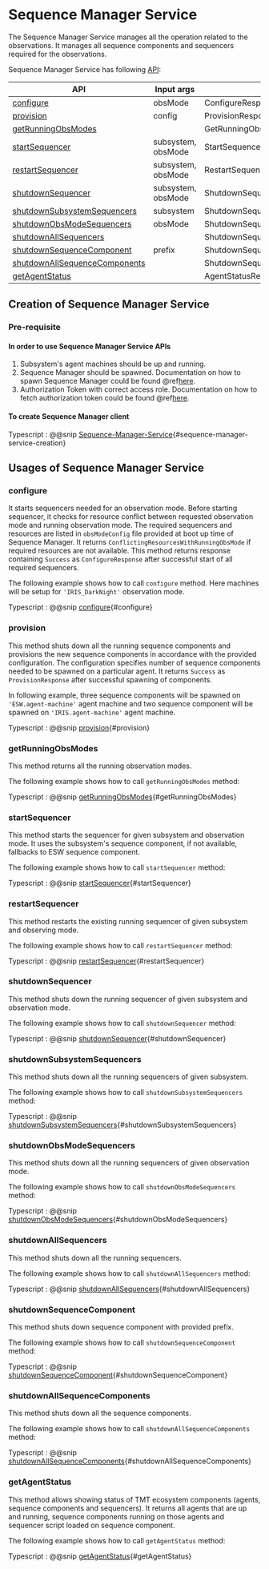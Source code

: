 # Sequence Manager Service

The Sequence Manager Service manages all the operation related to the observations.
It manages all sequence components and sequencers required for the observations.

Sequence Manager Service has following [API](#apis):

| API                                                             | Input args         | Returns                           |
| --------------------------------------------------------------- | ------------------ | --------------------------------- |
| [configure](#configure)                                         | obsMode            | ConfigureResponse                 |
| [provision](#provision)                                         | config             | ProvisionResponse                 |
| [getRunningObsModes](#getrunningobsmodes)                       |                    | GetRunningObsModesResponse        |
| [startSequencer](#startsequencer)                               | subsystem, obsMode | StartSequencerResponse            |
| [restartSequencer](#restartsequencer)                           | subsystem, obsMode | RestartSequencerResponse          |
| [shutdownSequencer](#shutdownsequencer)                         | subsystem, obsMode | ShutdownSequencersResponse        |
| [shutdownSubsystemSequencers](#shutdownsubsystemsequencers)     | subsystem          | ShutdownSequencersResponse        |
| [shutdownObsModeSequencers](#shutdownobsmodesequencers)         | obsMode            | ShutdownSequencersResponse        |
| [shutdownAllSequencers](#shutdownallsequencers)                 |                    | ShutdownSequencersResponse        |
| [shutdownSequenceComponent](#shutdownsequencecomponent)         | prefix             | ShutdownSequenceComponentResponse |
| [shutdownAllSequenceComponents](#shutdownallsequencecomponents) |                    | ShutdownSequenceComponentResponse |
| [getAgentStatus](#getagentstatus)                               |                    | AgentStatusResponse               |

## Creation of Sequence Manager Service

### Pre-requisite

#### In order to use Sequence Manager Service APIs

1. Subsystem's agent machines should be up and running.
1. Sequence Manager should be spawned. Documentation on how to spawn Sequence Manager could be found @ref[here](agent-service.md).
1. Authorization Token with correct access role.
 Documentation on how to fetch authorization token could be found @ref[here](../aas/csw-aas-js.md).

#### To create Sequence Manager client

Typescript
: @@snip [Sequence-Manager-Service](../../../../example/src/documentation/sequence-manager/SequenceManagerServiceExamples.ts){#sequence-manager-service-creation}

## Usages of Sequence Manager Service

### configure

 It starts sequencers needed for an observation mode. Before starting sequencer, it checks for resource
 conflict between requested observation mode and running observation mode. The required sequencers and
 resources are listed in `obsModeConfig` file provided at boot up time of Sequence Manager. It returns
 `ConflictingResourcesWithRunningObsMode` if required resources are not available. This method returns response
 containing `Success` as `ConfigureResponse` after successful start of all required sequencers.

The following example shows how to call `configure` method. Here machines will be setup for `'IRIS_DarkNight'` observation mode.

Typescript
: @@snip [configure](../../../../example/src/documentation/sequence-manager/SequenceManagerServiceExamples.ts){#configure}

### provision

 This method shuts down all the running sequence components and provisions the new sequence components in
 accordance with the provided configuration. The configuration specifies number of sequence components
 needed to be spawned on a particular agent. It returns `Success` as `ProvisionResponse` after successful
 spawning of components.

 In following example, three sequence components will be spawned on `'ESW.agent-machine'` agent machine and two sequence
 component will be spawned on `'IRIS.agent-machine'` agent machine.

Typescript
: @@snip [provision](../../../../example/src/documentation/sequence-manager/SequenceManagerServiceExamples.ts){#provision}

### getRunningObsModes

 This method returns all the running observation modes.

 The following example shows how to call `getRunningObsModes` method:

Typescript
: @@snip [getRunningObsModes](../../../../example/src/documentation/sequence-manager/SequenceManagerServiceExamples.ts){#getRunningObsModes}

### startSequencer

 This method starts the sequencer for given subsystem and observation mode.
 It uses the subsystem's sequence component, if not available, fallbacks to ESW sequence component.

 The following example shows how to call `startSequencer` method:

Typescript
: @@snip [startSequencer](../../../../example/src/documentation/sequence-manager/SequenceManagerServiceExamples.ts){#startSequencer}

### restartSequencer

This method restarts the existing running sequencer of given subsystem and observing mode.

The following example shows how to call `restartSequencer` method:

Typescript
: @@snip [restartSequencer](../../../../example/src/documentation/sequence-manager/SequenceManagerServiceExamples.ts){#restartSequencer}

### shutdownSequencer

This method shuts down the running sequencer of given subsystem and observation mode.

The following example shows how to call `shutdownSequencer` method:

Typescript
: @@snip [shutdownSequencer](../../../../example/src/documentation/sequence-manager/SequenceManagerServiceExamples.ts){#shutdownSequencer}

### shutdownSubsystemSequencers

This method shuts down all the running sequencers of given subsystem.

The following example shows how to call `shutdownSubsystemSequencers` method:

Typescript
: @@snip [shutdownSubsystemSequencers](../../../../example/src/documentation/sequence-manager/SequenceManagerServiceExamples.ts){#shutdownSubsystemSequencers}

### shutdownObsModeSequencers

This method shuts down all the running sequencers of given observation mode.

The following example shows how to call `shutdownObsModeSequencers` method:

Typescript
: @@snip [shutdownObsModeSequencers](../../../../example/src/documentation/sequence-manager/SequenceManagerServiceExamples.ts){#shutdownObsModeSequencers}

### shutdownAllSequencers

This method shuts down all the running sequencers.

The following example shows how to call `shutdownAllSequencers` method:

Typescript
: @@snip [shutdownAllSequencers](../../../../example/src/documentation/sequence-manager/SequenceManagerServiceExamples.ts){#shutdownAllSequencers}

### shutdownSequenceComponent

This method shuts down sequence component with provided prefix.

The following example shows how to call `shutdownSequenceComponent` method:

Typescript
: @@snip [shutdownSequenceComponent](../../../../example/src/documentation/sequence-manager/SequenceManagerServiceExamples.ts){#shutdownSequenceComponent}

### shutdownAllSequenceComponents

This method shuts down all the sequence components.

The following example shows how to call `shutdownAllSequenceComponents` method:

Typescript
: @@snip [shutdownAllSequenceComponents](../../../../example/src/documentation/sequence-manager/SequenceManagerServiceExamples.ts){#shutdownAllSequenceComponents}

### getAgentStatus

 This method allows showing status of TMT ecosystem components (agents, sequence components and sequencers).
 It returns all agents that are up and running, sequence components running on those agents and sequencer script loaded on sequence component.

 The following example shows how to call `getAgentStatus` method:

Typescript
: @@snip [getAgentStatus](../../../../example/src/documentation/sequence-manager/SequenceManagerServiceExamples.ts){#getAgentStatus}
